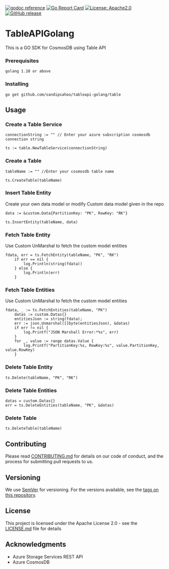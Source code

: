 [![godoc reference](https://img.shields.io/badge/godoc-reference-blue.svg)](https://godoc.org/github.com/sandipsahoo/tableapi-golang/table) [![Go Report Card](https://goreportcard.com/badge/github.com/sandipsahoo/tableapi-golang)](https://goreportcard.com/report/github.com/sandipsahoo/tableapi-golang) [![License: Apache2.0](https://img.shields.io/badge/License-Apache2.0-green.svg)](https://opensource.org/licenses/Apache-2.0)[![GitHub release](https://img.shields.io/badge/release-v1.0--alpha-yellowgreen)](https://github.com/sandipsahoo/tableapi-golang/releases/)

# TableAPIGolang
This is a GO SDK for CosmosDB using Table API

### Prerequisites

```
golang 1.10 or above
```

### Installing

```
go get github.com/sandipsahoo/tableapi-golang/table

```

## Usage

### Create a Table Service

```
connectionString := "" // Enter your azure subscription cosmosdb connection string

ts := table.NewTableService(connectionString)
```
### Create a Table

```
tableName := "" //Enter your cosmosdb table name

ts.CreateTable(tableName)

```
### Insert Table Entity
Create your own data model or modify Custom data model given in the repo

```
data := &custom.Data{PartitionKey: "PK", RowKey: "RK"}

ts.InsertEntity(tableName, data)

```

### Fetch Table Entity
Use Custom UnMarshal to fetch the custom model entities
```
fdata, err = ts.FetchEntity(tableName, "PK", "RK")
	if err == nil {
		log.Println(string(fdata))
	} else {
		log.Println(err)
	}

```
### Fetch Table Entities
Use Custom UnMarshal to fetch the custom model entities

```
fdata, _ := ts.FetchEntities(tableName, "PK")
	datas := custom.Datas{}
	entitiesJson := string(fdata);
	err := json.Unmarshal([]byte(entitiesJson), &datas)
	if err != nil {
		log.Printf("JSON Marshall Error:*%s", err)
	}
	for _, value := range datas.Value {
		log.Printf("PartitionKey:%s, RowKey:%s", value.PartitionKey, value.RowKey)
	}

```
### Delete Table Entity

```
ts.Delete(tableName, "PK", "RK")

```
### Delete Table Entities

```
datas = custom.Datas{}
err = ts.DeleteEntities(tableName, "PK", &datas)

```

### Delete Table

```
ts.DeleteTable(tableName)

```
## Contributing

Please read [CONTRIBUTING.md](https://github.com/sandipsahoo/tableapi-golang/blob/master/CONTRIBUTING.md) for details on our code of conduct, and the process for submitting pull requests to us.

## Versioning

We use [SemVer](http://semver.org/) for versioning. For the versions available, see the [tags on this repository](https://github.com/sandipsahoo/tableapi-golang/tags). 

## License

This project is licensed under the Apache License 2.0 - see the [LICENSE.md](https://github.com/sandipsahoo/tableapi-golang/blob/master/LICENSE) file for details

## Acknowledgments

* Azure Storage Services REST API
* Azure CosmosDB


